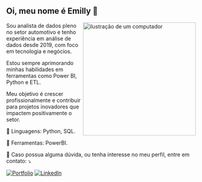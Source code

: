 ## Oi, meu nome é Emilly 👋

<img src="https://raw.githubusercontent.com/MicaelliMedeiros/micaellimedeiros/master/image/computer-illustration.png" alt="ilustração de um computador" min-width="400px" max-width="300px" width="300px" align="right">

<p align="left"> 
  Sou analista de dados pleno no setor automotivo e tenho experiência em análise de dados desde 2019, com foco em tecnologia e negócios. 
</p>
<p align="left"> 
  Estou sempre aprimorando minhas habilidades em ferramentas como Power BI, Python e ETL.
</p>
<p align="left"> 
  Meu objetivo é crescer profissionalmente e contribuir para projetos inovadores que impactem positivamente o setor.
</p>

<p align="left">
  🦄 Linguagens: Python, SQL.
</p>

<p align="left">
  💼 Ferramentas: PowerBI.
</p>

<p align="left">
  💌 Caso possua alguma dúvida, ou tenha interesse no meu perfil, entre em contato: ⤵️
</p>

<p align="left">
  <a href="#" title="Portfolio">
  <img src="https://img.shields.io/badge/Portfolio-%23000000.svg?style=for-the-badge&logo=firefox&logoColor=#FF7139=https://sites.google.com/view/emillybarreto" 
alt="Portfolio"/></a>
  <a href="#" title="LinkedIn">
  <img src="https://img.shields.io/badge/linkedin-%230077B5.svg?style=for-the-badge&logo=linkedin&logoColor=white=https://www.linkedin.com/in/emillybarreto/" 
alt="LinkedIn"/></a>
</p>
